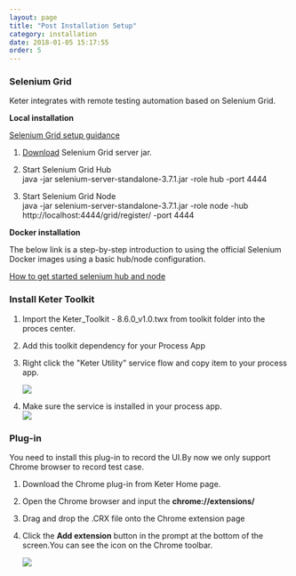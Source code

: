 ```yaml
---
layout: page
title: "Post Installation Setup"
category: installation
date: 2018-01-05 15:17:55
order: 5
---
```




### Selenium Grid

Keter integrates with remote testing automation based on Selenium Grid.

**Local installation**

[Selenium Grid setup guidance](https://github.com/SeleniumHQ/selenium/wiki/Grid2)  


1. [Download](http://selenium-release.storage.googleapis.com/3.7/selenium-server-standalone-3.7.1.jar ) Selenium Grid server jar.  

2. Start Selenium Grid Hub   
java -jar selenium-server-standalone-3.7.1.jar -role hub -port 4444  

3. Start Selenium Grid Node  
java -jar selenium-server-standalone-3.7.1.jar -role node -hub http://localhost:4444/grid/register/ -port 4444

**Docker installation**

The below link is a step-by-step introduction to using the official Selenium Docker images using a basic hub/node configuration.

[How to get started selenium hub and node](https://github.com/SeleniumHQ/docker-selenium/wiki/Getting-Started-with-Hub-and-Nodes)

### Install Keter Toolkit

1. Import the Keter_Toolkit - 8.6.0_v1.0.twx from toolkit folder into the proces center.
2. Add this toolkit dependency for your Process App
3. Right click the "Keter Utility" service flow and copy item to your process app.  

   ![][toolkit]
4. Make sure the service is installed in your process app.  
   ![][service]
   
### Plug-in
You need to install this plug-in to record the UI.By now we only support Chrome browser to record test case.

1. Download the Chrome plug-in from Keter Home page.
2. Open the Chrome browser and input the **chrome://extensions/**
3. Drag and drop the .CRX file onto the Chrome extension page
4. Click the **Add extension** button in the prompt at the bottom of the screen.You can see the icon on the Chrome toolbar.
  
   ![][keter]
  
[toolkit]: ../images/install/toolkit.png 
[service]: ../images/install/service.png 
[keter]: ../images/install/keter.png 





